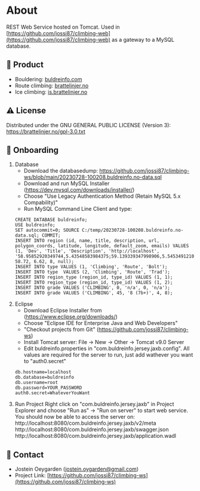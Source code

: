 # About
REST Web Service hosted on Tomcat.
Used in [https://github.com/jossi87/climbing-web](https://github.com/jossi87/climbing-web) as a gateway to a MySQL database.

<!-- Product -->
## :link: Product
* Bouldering: [buldreinfo.com](https://buldreinfo.com)
* Route climbing: [brattelinjer.no](https://brattelinjer.no)
* Ice climbing: [is.brattelinjer.no](https://is.brattelinjer.no)

<!-- License -->
## :warning: License
Distributed under the GNU GENERAL PUBLIC LICENSE (Version 3): https://brattelinjer.no/gpl-3.0.txt

<!-- Onboarding -->
## :rocket: Onboarding
1. Database
	- Download the databasedump: https://github.com/jossi87/climbing-ws/blob/main/20230728-100208.buldreinfo.no-data.sql
	- Download and run MySQL Installer (https://dev.mysql.com/downloads/installer/)
	- Choose "Use Legacy Authentication Method (Retain MySQL 5.x Compability)"
	- Run MySQL Command Line Client and type:
	```
	CREATE DATABASE buldreinfo;
	USE buldreinfo;
	SET autocommit=0; SOURCE C:/temp/20230728-100208.buldreinfo.no-data.sql; COMMIT;
	INSERT INTO region (id, name, title, description, url, polygon_coords, latitude, longitude, default_zoom, emails) VALUES (1, 'Dev', 'Title', 'Description', 'http://localhost', '58.95852920349744,5.43548583984375;59.139339347998906,5.54534912109375;59.32900841886421,5.990295410156251;59.38780167734329,6.517639160156251;59.139339347998906,7.028503417968751;58.991785092994974,7.033996582031251;58.59547775958452,6.8499755859375;58.26619900311628,6.896667480468751;58.16927656729275,6.594543457031251;58.467870587058236,5.77606201171875;58.729750254584566,5.457458496093751', 58.72, 6.62, 8, null);
	INSERT INTO type VALUES (1, 'Climbing', 'Route', 'Bolt');
	INSERT INTO type  VALUES (2, 'Climbing', 'Route', 'Trad');
	INSERT INTO region_type (region_id, type_id) VALUES (1, 1);
	INSERT INTO region_type (region_id, type_id) VALUES (1, 2);
	INSERT INTO grade VALUES ('CLIMBING', 0, 'n/a', 0, 'n/a');
	INSERT INTO grade VALUES ('CLIMBING', 45, '8 (7b+)', 4, 8);
	```
2. Eclipse
	- Download Eclipse Installer from (https://www.eclipse.org/downloads/)
	- Choose "Eclipse IDE for Enterprise Java and Web Developers"
	- "Checkout projects from Git" (https://github.com/jossi87/climbing-ws)
	- Install Tomcat server: File -> New -> Other -> Tomcat v9.0 Server
	- Edit buldreinfo.properties in "com.buldreinfo.jersey.jaxb.config". All values are required for the server to run, just add wathever you want to "auth0.secret"
	```
	db.hostname=localhost
	db.database=buldreinfo
	db.username=root
	db.password=YOUR_PASSWORD
	auth0.secret=WhateverYouWant
	```
3. Run Project
	Right click on "com.buldreinfo.jersey.jaxb" in Project Explorer and choose "Run as" -> "Run on server" to start web service.
	You should now be able to access the server on:
	http://localhost:8080/com.buldreinfo.jersey.jaxb/v2/meta
	http://localhost:8080/com.buldreinfo.jersey.jaxb/swagger.json
	http://localhost:8080/com.buldreinfo.jersey.jaxb/application.wadl

<!-- Contact -->
## :handshake: Contact
* Jostein Oeygarden (jostein.oygarden@gmail.com)
* Project Link: [https://github.com/jossi87/climbing-ws](https://github.com/jossi87/climbing-ws)
